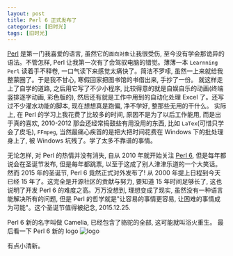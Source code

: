 ```yaml
---
layout: post
title: Perl 6 正式发布了
categories: [旧时光]
tags: [旧时光]
---
```


[Perl](www.perl.org) 是第一门我喜爱的语言, 虽然它的`面向对象`让我很受伤, 至今没有学会那诡异的语法。不管怎样, Perl 让我第一次有了会驾驭电脑的错觉。薄薄一本 `Learnning Perl` 读着手不释卷, 一口气读下来感觉太痛快了。简洁不罗嗦, 虽然一上来就给我整蒙圈了。于是我不甘心, 寒假回家把图书馆的书借出来, 手抄了一份。 就这样走上了自学的道路, 之后用它写了不少小程序, 比较得意的就是自娱自乐的动画(终端竖排逐字动画, 彩色版的), 然后还有就是工作中用到的自动化处理 Excel 了。还写过不少灌水功能的脚本, 现在想想真是跑偏, 净不学好, 整那些无用的干什么。 实际上, 在 Perl 的学习上我花费了比较多的时间, 原因不是为了以后工作能用, 而是出于真的喜欢, 2010-2012 那会还经常捣鼓些有用没用的东西, 比如 `LaTex`(可惜只学会了皮毛), `FFmpeg`, 当然最痛心疾首的是把大把时间花费在 Windows 下的批处理身上了, 被 Windows 坑残了。学了太多不靠谱的事情。


无论怎样, 对 Perl 的热情并没有消失, 自从 2010 年就开始关注 [Perl 6](www.perl6.org), 但是每年都说会在圣诞节发布, 但是每年都跳票, 以至于这成了别人津津乐道的一个大笑话。 然而 2015 年的圣诞节, Perl 6 竟然正式对外发布了! 从 2000 年提上日程到今天已经 15 年了。这完全是开源社区的贡献与努力, 要知道 15 年时间足够长了, 这也说明了开发 Perl 6 的难度之高。万万没想到, 理想变成了现实, 虽然没有一种语言能解决所有的问题, 但是 Perl 的哲学就是"让容易的事情更容易, 让困难的事情成为可能"。这个圣诞节值得被纪念, 2015.12.25.

Perl 6 新的名字叫做 Camelia, 已经包含了骆驼的全部, 这可能就叫浴火重生。
最后看一下 Perl 6 新的 logo ![logo](http://perl6.org/camelia-logo.png) 

有点小清新。
